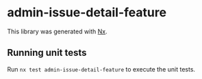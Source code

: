 # admin-issue-detail-feature

This library was generated with [Nx](https://nx.dev).

## Running unit tests

Run `nx test admin-issue-detail-feature` to execute the unit tests.
